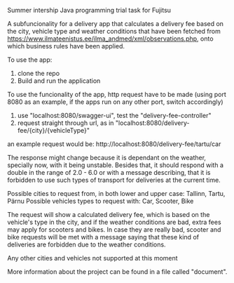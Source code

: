 Summer intership Java programming trial task for Fujitsu

A subfuncionality for a delivery app that calculates a delivery fee based on the city, vehicle type and weather conditions that have been fetched from
https://www.ilmateenistus.ee/ilma_andmed/xml/observations.php, onto which business rules have been applied.

To use the app:
1) clone the repo
2) Build and run the application

To use the funcionality of the app, http request have to be made (using port 8080 as an example, if the apps run on any other port, switch accordingly)
1) use "localhost:8080/swagger-ui", test the "delivery-fee-controller"
2) request straight through url, as in "localhost:8080/delivery-fee/{city}/{vehicleType}"

an example request would be: http://localhost:8080/delivery-fee/tartu/car


The response might change because it is dependant on the weather, specially now, with it being unstable. Besides that, it should respond with a double in the range of 2.0 - 6.0 or with a message describing, that it is forbidden to use such types of transport for deliveries at the current time.


Possible cities to request from, in both lower and upper case: Tallinn, Tartu, Pärnu
Possible vehicles types to request with: Car, Scooter, Bike

The request will show a calculated delivery fee, which is based on the vehicle's type in the city, and if the weather conditions are bad, extra fees may apply for scooters and bikes. In case they are really bad, scooter and bike requests will be met with a message saying that these kind of deliveries are forbidden due to the weather conditions.

Any other cities and vehicles not supported at this moment

More information about the project can be found in a file called "document".

